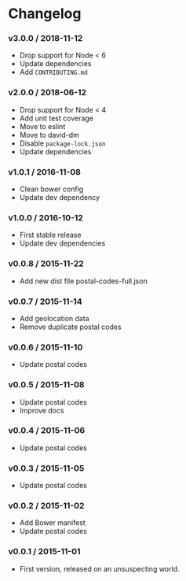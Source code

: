 Changelog
=========

### v3.0.0 / 2018-11-12

  - Drop support for Node < 6
  - Update dependencies
  - Add `CONTRIBUTING.md`

### v2.0.0 / 2018-06-12

  - Drop support for Node < 4
  - Add unit test coverage
  - Move to eslint
  - Move to david-dm
  - Disable `package-lock.json`
  - Update dependencies

### v1.0.1 / 2016-11-08

 - Clean bower config
 - Update dev dependency

### v1.0.0 / 2016-10-12

 - First stable release
 - Update dev dependencies

### v0.0.8 / 2015-11-22

 - Add new dist file postal-codes-full.json

### v0.0.7 / 2015-11-14

 - Add geolocation data
 - Remove duplicate postal codes

### v0.0.6 / 2015-11-10

 - Update postal codes

### v0.0.5 / 2015-11-08

 - Update postal codes
 - Improve docs

### v0.0.4 / 2015-11-06

 - Update postal codes

### v0.0.3 / 2015-11-05

 - Update postal codes

### v0.0.2 / 2015-11-02

 - Add Bower manifest
 - Update postal codes

### v0.0.1 / 2015-11-01

 - First version, released on an unsuspecting world.
